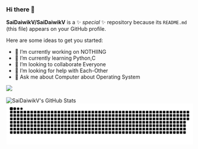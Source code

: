 ### Hi there 👋

**SaiDaiwikV/SaiDaiwikV** is a ✨ _special_ ✨ repository because its `README.md` (this file) appears on your GitHub profile.

Here are some ideas to get you started:

- 🔭 I’m currently working on NOTHIING
- 🌱 I’m currently learning Python,C
- 👯 I’m looking to collaborate Everyone
- 🤔 I’m looking for help with Each-Other
- 💬 Ask me about Computer about Operating System

![](https://komarev.com/ghpvc/?username=anonys6&color=ff69b4)

<!-- GITHUB STATS  -->
<img align="left" alt="SaiDaiwikV's GitHub Stats" src="https://github-readme-stats.vercel.app/api?username=SaiDaiwikV&show_icons=true&theme=transparent" />
<!-- https://github-readme-stats.vercel.app/api?username=anuraghazra&show_icons=true&theme=transparent -->

<!-- MOST USED LANGUAGE  -->
<!-- <img align="right" alt="anonys6's GitHub Stats" src="https://github-readme-stats.vercel.app/api/top-langs/?username=SaiDaiwikV" /> -->

<a href=#><img src="contributions.svg"></a>
<!---
anonys6/anonys6 is a ✨ special ✨ repository because its `README.md` (this file) appears on your GitHub profile.
You can click the Preview link to take a look at your changes.
--->
